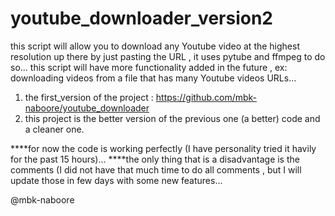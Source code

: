 # youtube_downloader_version2
  this script will allow you to download any Youtube video at the highest resolution up there by just pasting the URL , it uses pytube and ffmpeg to do so...
  this script will have more functionality added in the future , ex: downloading videos from a file that has many Youtube videos URLs...


  1) the first_version of the project : https://github.com/mbk-naboore/youtube_downloader
  2) this project is the better version of the previous one (a better) code and a cleaner one.
  
  
  ****for now the code is working perfectly (I have personality tried it havily for the past 15 hours)...
  ****the only thing that is a disadvantage is the comments (I did not have that much time to do all comments , but I will update those in few days with some new features...
  
  
  
  @mbk-naboore
  

